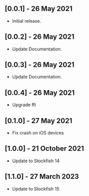 ## [0.0.1] - 26 May 2021

* Initial release.

## [0.0.2] - 26 May 2021

* Update Documentation.

## [0.0.3] - 26 May 2021

* Update Documentation.

## [0.0.4] - 26 May 2021

* Upgrade ffi

## [0.1.0] - 27 May 2021

* Fix crash on iOS devices

## [1.0.0] - 21 October 2021

* Update to Stockfish 14

## [1.1.0] - 27 March 2023

* Update to Stockfish 15